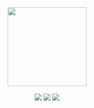 <div align="center">
  <a href="https://github.com/luizclaudiomoreira">
    <img height="180em" src="https://github-readme-stats.vercel.app/api?username=luizclaudiomoreira&show_icons=true&theme=dracula&include_all_commits=true&count_private=true"/>
  </a>
</div>

<br />

<div align="center" />
  <a href="https://youtube.com/c/LuizClaudioMoreira" target="_blank"><img src="https://img.shields.io/badge/YouTube-CD201F?style=for-the-badge&logo=youtube&logoColor=white" target="_blank"></a>
  <a href="https://twitter.com/luizclaudiom" target="_blank"><img src="https://img.shields.io/badge/Twitter-1DA1F2?style=for-the-badge&logo=twitter&logoColor=white" target="_blank"></a> 
  <a href="https://instagram.com/luizclaudiomoreira" target="_blank"><img src="https://img.shields.io/badge/Instagram-8134AF?style=for-the-badge&logo=instagram&logoColor=white" target="_blank"></a>
</div>


<!--
**luizclaudiomoreira/luizclaudiomoreira** is a ✨ _special_ ✨ repository because its `README.md` (this file) appears on your GitHub profile.

Here are some ideas to get you started:

- 🔭 I’m currently working on ...
- 🌱 I’m currently learning ...
- 👯 I’m looking to collaborate on ...
- 🤔 I’m looking for help with ...
- 💬 Ask me about ...
- 📫 How to reach me: ...
- 😄 Pronouns: ...
- ⚡ Fun fact: ...
-->
